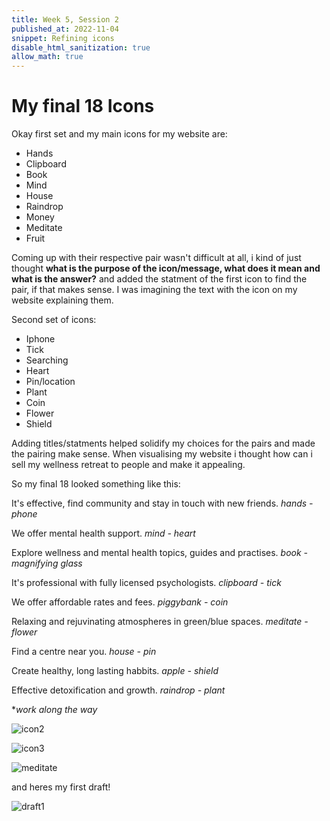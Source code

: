 ```yaml
---
title: Week 5, Session 2
published_at: 2022-11-04
snippet: Refining icons 
disable_html_sanitization: true
allow_math: true
---
```


# My final 18 Icons

Okay first set and my main icons for my website are:

- Hands
- Clipboard
- Book
- Mind
- House
- Raindrop
- Money
- Meditate 
- Fruit

Coming up with their respective pair wasn't difficult at all, i kind of just thought **what is the purpose of the icon/message, what does it mean and what is the answer?** and added the statment of the first icon to find the pair, if that makes sense. I was imagining the text with the icon on my website explaining them. 

Second set of icons:

- Iphone
- Tick
- Searching 
- Heart
- Pin/location
- Plant
- Coin
- Flower
- Shield

Adding titles/statments helped solidify my choices for the pairs and made the pairing make sense. When visualising my website i thought how can i sell my wellness retreat to people and make it appealing. 

So my final 18 looked something like this:

It's effective, find community and stay in touch with new friends. 
*hands - phone*

We offer mental health support. 
*mind - heart* 

Explore wellness and mental health topics, guides and practises. 
*book - magnifying glass* 

It's professional with fully licensed psychologists. 
*clipboard - tick* 

We offer affordable rates and fees. 
*piggybank - coin* 

Relaxing and rejuvinating atmospheres in green/blue spaces. 
*meditate - flower* 

Find a centre near you. 
*house - pin* 

Create healthy, long lasting habbits.
*apple - shield* 

Effective detoxification and growth. 
*raindrop - plant* 



**work along the way* 

![icon2](icon2.jpeg)

![icon3](3icons.png)

![meditate](meditate.png)

and heres my first draft! 

![draft1](draft1.png)






